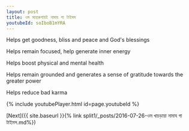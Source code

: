 ```yaml
---
layout: post
title: ওম মাহারুপায়ই নামায গা টাইমস
youtubeId: soIboB1mYRA
---
```

 
 
Helps get goodness, bliss and peace and God's blessings
 
Helps remain focused, help generate inner energy 
 
Helps boost physical and mental health 
 
Helps remain grounded and generates a sense of gratitude towards the greater power 
 
Helps reduce bad karma
 
 
 
 


{% include youtubePlayer.html id=page.youtubeId %}
 
[Next]({{ site.baseurl }}{% link  split1/_posts/2016-07-26-ওম খাচড়ায়া নামায গা টাইমস.md%})
 
